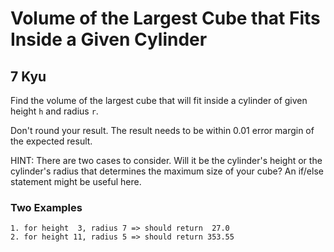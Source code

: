 # Volume of the Largest Cube that Fits Inside a Given Cylinder
## 7 Kyu

Find the volume of the largest cube that will fit inside a cylinder of given height `h` and radius `r`.

Don't round your result. The result needs to be within 0.01 error margin of the expected result.

HINT: There are two cases to consider. Will it be the cylinder's height or the cylinder's radius that determines the maximum size of your cube? An if/else statement might be useful here.

### Two Examples
```
1. for height  3, radius 7 => should return  27.0
2. for height 11, radius 5 => should return 353.55
```